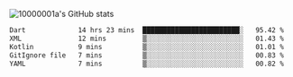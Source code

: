 ![10000001a's GitHub stats](https://github-readme-stats.vercel.app/api?username=10000001a&show_icons=true&theme=onedark&count_private=true)

<!-- [![Top Langs](https://github-readme-stats.vercel.app/api/top-langs/?username=10000001a&layout=compact&theme=onedark&langs_count=5)](https://github.com/anuraghazra/github-readme-stats) -->
<!--
**10000001a/10000001a** is a ✨ _special_ ✨ repository because its `README.md` (this file) appears on your GitHub profile.

Here are some ideas to get you started:

- 🔭 I’m currently working on ...
- 🌱 I’m currently learning ...
- 👯 I’m looking to collaborate on ...
- 🤔 I’m looking for help with ...
- 💬 Ask me about ...
- 📫 How to reach me: ...
- 😄 Pronouns: ...
- ⚡ Fun fact: ...
-->

<!--START_SECTION:waka-->

```txt
Dart             14 hrs 23 mins  ████████████████████████░   95.42 %
XML              12 mins         ▒░░░░░░░░░░░░░░░░░░░░░░░░   01.43 %
Kotlin           9 mins          ▒░░░░░░░░░░░░░░░░░░░░░░░░   01.01 %
GitIgnore file   7 mins          ▒░░░░░░░░░░░░░░░░░░░░░░░░   00.83 %
YAML             7 mins          ▒░░░░░░░░░░░░░░░░░░░░░░░░   00.82 %
```

<!--END_SECTION:waka-->
